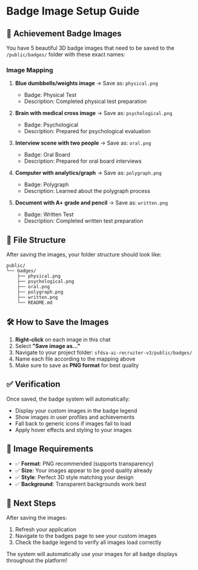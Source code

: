 # Badge Image Setup Guide

## 🎯 Achievement Badge Images

You have 5 beautiful 3D badge images that need to be saved to the `/public/badges/` folder with these exact names:

### Image Mapping

1. **Blue dumbbells/weights image** → Save as: `physical.png`
   - Badge: Physical Test
   - Description: Completed physical test preparation

2. **Brain with medical cross image** → Save as: `psychological.png` 
   - Badge: Psychological
   - Description: Prepared for psychological evaluation

3. **Interview scene with two people** → Save as: `oral.png`
   - Badge: Oral Board
   - Description: Prepared for oral board interviews

4. **Computer with analytics/graph** → Save as: `polygraph.png`
   - Badge: Polygraph
   - Description: Learned about the polygraph process

5. **Document with A+ grade and pencil** → Save as: `written.png`
   - Badge: Written Test
   - Description: Completed written test preparation

## 📁 File Structure

After saving the images, your folder structure should look like:

```
public/
└── badges/
    ├── physical.png
    ├── psychological.png
    ├── oral.png
    ├── polygraph.png
    ├── written.png
    └── README.md
```

## 🛠️ How to Save the Images

1. **Right-click** on each image in this chat
2. Select **"Save image as..."**
3. Navigate to your project folder: `sfdsa-ai-recruiter-v3/public/badges/`
4. Name each file according to the mapping above
5. Make sure to save as **PNG format** for best quality

## ✅ Verification

Once saved, the badge system will automatically:
- Display your custom images in the badge legend
- Show images in user profiles and achievements
- Fall back to generic icons if images fail to load
- Apply hover effects and styling to your images

## 🎨 Image Requirements

- ✅ **Format**: PNG recommended (supports transparency)
- ✅ **Size**: Your images appear to be good quality already
- ✅ **Style**: Perfect 3D style matching your design
- ✅ **Background**: Transparent backgrounds work best

## 🚀 Next Steps

After saving the images:
1. Refresh your application
2. Navigate to the badges page to see your custom images
3. Check the badge legend to verify all images load correctly

The system will automatically use your images for all badge displays throughout the platform! 